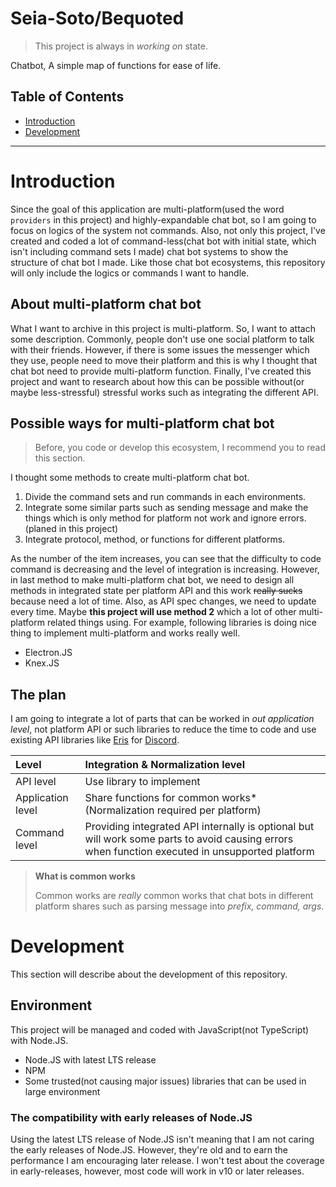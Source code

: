 # Seia-Soto/Bequoted

> This project is always in *working on* state.

Chatbot, A simple map of functions for ease of life.

## Table of Contents

- [Introduction](#Introduction)
- [Development](#Development)

----

# Introduction

Since the goal of this application are multi-platform(used the word `providers` in this project) and highly-expandable chat bot, so I am going to focus on logics of the system not commands.
Also, not only this project, I've created and coded a lot of command-less(chat bot with initial state, which isn't including command sets I made) chat bot systems to show the structure of chat bot I made.
Like those chat bot ecosystems, this repository will only include the logics or commands I want to handle.

## About multi-platform chat bot

What I want to archive in this project is multi-platform.
So, I want to attach some description.
Commonly, people don't use one social platform to talk with their friends.
However, if there is some issues the messenger which they use, people need to move their platform and this is why I thought that chat bot need to provide multi-platform function.
Finally, I've created this project and want to research about how this can be possible without(or maybe less-stressful) stressful works such as integrating the different API.

## Possible ways for multi-platform chat bot

> Before, you code or develop this ecosystem, I recommend you to read this section.

I thought some methods to create multi-platform chat bot.

1. Divide the command sets and run commands in each environments.
2. Integrate some similar parts such as sending message and make the things which is only method for platform not work and ignore errors. (planed in this project)
3. Integrate protocol, method, or functions for different platforms.

As the number of the item increases, you can see that the difficulty to code command is decreasing and the level of integration is increasing.
However, in last method to make multi-platform chat bot, we need to design all methods in integrated state per platform API and this work ~~really sucks~~ because need a lot of time.
Also, as API spec changes, we need to update every time.
Maybe **this project will use method 2** which a lot of other multi-platform related things using.
For example, following libraries is doing nice thing to implement multi-platform and works really well.

- Electron.JS
- Knex.JS

## The plan

I am going to integrate a lot of parts that can be worked in *out application level*, not platform API or such libraries to reduce the time to code and use existing API libraries like [Eris](https://github.com/abalabahaha/eris) for [Discord](https://discord.com).

| Level | Integration & Normalization level |
| :------------- | :------------- |
| API level | Use library to implement |
| Application level | Share functions for common works* (Normalization required per platform) |
| Command level | Providing integrated API internally is optional but will work some parts to avoid causing errors when function executed in unsupported platform |

> **What is common works**
>
> Common works are *really* common works that chat bots in different platform shares such as parsing message into *prefix, command, args*.

# Development

This section will describe about the development of this repository.

## Environment

This project will be managed and coded with JavaScript(not TypeScript) with Node.JS.

- Node.JS with latest LTS release
- NPM
- Some trusted(not causing major issues) libraries that can be used in large environment

### The compatibility with early releases of Node.JS

Using the latest LTS release of Node.JS isn't meaning that I am not caring the early releases of Node.JS.
However, they're old and to earn the performance I am encouraging later release.
I won't test about the coverage in early-releases, however, most code will work in v10 or later releases.
